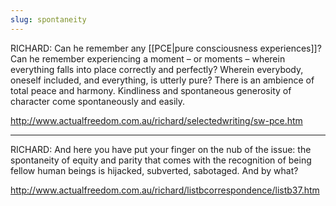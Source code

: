 ```yaml
---
slug: spontaneity
---
```


RICHARD: Can he remember any [[PCE|pure consciousness experiences]]? Can he remember experiencing a moment – or moments – wherein everything falls into place correctly and perfectly? Wherein everybody, oneself included, and everything, is utterly pure? There is an ambience of total peace and harmony. Kindliness and spontaneous generosity of character come spontaneously and easily.

http://www.actualfreedom.com.au/richard/selectedwriting/sw-pce.htm

---

RICHARD: And here you have put your finger on the nub of the issue: the spontaneity of equity and parity that comes with the recognition of being fellow human beings is hijacked, subverted, sabotaged. And by what?

http://www.actualfreedom.com.au/richard/listbcorrespondence/listb37.htm
